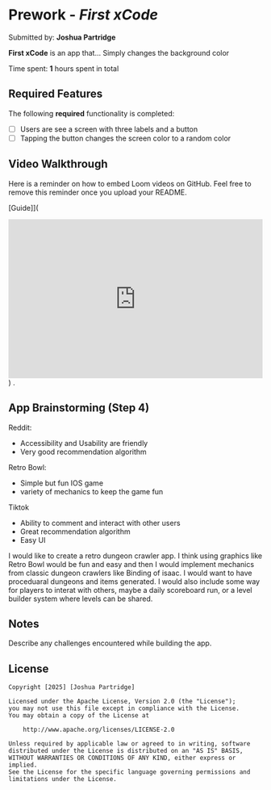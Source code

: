 # Prework - *First xCode*

Submitted by: **Joshua Partridge**

**First xCode** is an app that... Simply changes the background color

Time spent: **1** hours spent in total

## Required Features

The following **required** functionality is completed:

- [ ] Users are see a screen with three labels and a button
- [ ] Tapping the button changes the screen color to a random color
 
## Video Walkthrough

Here is a reminder on how to embed Loom videos on GitHub. Feel free to remove this reminder once you upload your README. 

[Guide]](<div style="position: relative; padding-bottom: 62.5%; height: 0;"><iframe src="https://www.loom.com/embed/a718206cbab04ff09382fe573f30f68d?sid=db1e4f9b-d58f-48ae-b70c-6b55a9a39ef0" frameborder="0" webkitallowfullscreen mozallowfullscreen allowfullscreen style="position: absolute; top: 0; left: 0; width: 100%; height: 100%;"></iframe></div>) .

## App Brainstorming (Step 4)

Reddit:
- Accessibility and Usability are friendly
- Very good recommendation algorithm

Retro Bowl:
- Simple but fun IOS game
- variety of mechanics to keep the game fun

Tiktok
- Ability to comment and interact with other users
- Great recommendation algorithm
- Easy UI

I would like to create a retro dungeon crawler app. I think using graphics like Retro Bowl would be fun and easy and then I would implement mechanics from classic dungeon crawlers like Binding of isaac. I would want to have proceduaral dungeons and items generated. I would also include some way for players to interat with others, maybe a daily scoreboard run, or a level builder system where levels can be shared.




## Notes

Describe any challenges encountered while building the app.

## License

    Copyright [2025] [Joshua Partridge]

    Licensed under the Apache License, Version 2.0 (the "License");
    you may not use this file except in compliance with the License.
    You may obtain a copy of the License at

        http://www.apache.org/licenses/LICENSE-2.0

    Unless required by applicable law or agreed to in writing, software
    distributed under the License is distributed on an "AS IS" BASIS,
    WITHOUT WARRANTIES OR CONDITIONS OF ANY KIND, either express or implied.
    See the License for the specific language governing permissions and
    limitations under the License.
